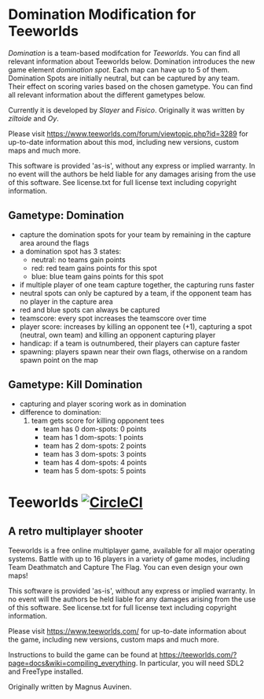 Domination Modification for Teeworlds
=====================================

*Domination* is a team-based modifcation for *Teeworlds*. You can find 
all relevant information about Teeworlds below. Domination introduces the new 
game element *domination spot*. Each map can have up to 5 of them.
Domination Spots are initially neutral, but can be captured by any team. 
Their effect on scoring varies based on the chosen gametype. You can find
all relevant information about the different gametypes below.

Currently it is developed by *Slayer* and *Fisico*. Originally it was 
written by *ziltoide* and *Oy*.

Please visit https://www.teeworlds.com/forum/viewtopic.php?id=3289 for 
up-to-date information about this mod, including new versions, custom 
maps and much more.

This software is provided 'as-is', without any express or implied
warranty. In no event will the authors be held liable for any damages
arising from the use of this software. See license.txt for full license
text including copyright information.

Gametype: Domination
--------------------
* capture the domination spots for your team by remaining in the capture area around the flags
* a domination spot has 3 states:
	- neutral: no teams gain points
	- red: red team gains points for this spot
	- blue: blue team gains points for this spot
* if multiple player of one team capture together, the capturing runs faster
* neutral spots can only be captured by a team, if the opponent team has no player in the capture area
* red and blue spots can always be captured
* teamscore: every spot increases the teamscore over time
* player score: increases by killing an opponent tee (+1), capturing a spot (neutral, own team) and killing an opponent capturing player
* handicap: if a team is outnumbered, their players can capture faster
* spawning: players spawn near their own flags, otherwise on a random spawn point on the map

Gametype: Kill Domination
-------------------------
* capturing and player scoring work as in domination
* difference to domination:
  1) team gets score for killing opponent tees
     - team has 0 dom-spots: 0 points
     - team has 1 dom-spots: 1 points
     - team has 2 dom-spots: 2 points
     - team has 3 dom-spots: 3 points
     - team has 4 dom-spots: 4 points
     - team has 5 dom-spots: 5 points


Teeworlds [![CircleCI](https://circleci.com/gh/teeworlds/teeworlds.svg?style=svg)](https://circleci.com/gh/teeworlds/teeworlds)
=========

A retro multiplayer shooter
---------------------------

Teeworlds is a free online multiplayer game, available for all major
operating systems. Battle with up to 16 players in a variety of game
modes, including Team Deathmatch and Capture The Flag. You can even
design your own maps!

This software is provided 'as-is', without any express or implied
warranty. In no event will the authors be held liable for any damages
arising from the use of this software. See license.txt for full license
text including copyright information.

Please visit https://www.teeworlds.com/ for up-to-date information about
the game, including new versions, custom maps and much more.

Instructions to build the game can be found at 
https://teeworlds.com/?page=docs&wiki=compiling_everything. In
particular, you will need SDL2 and FreeType installed.

Originally written by Magnus Auvinen.
